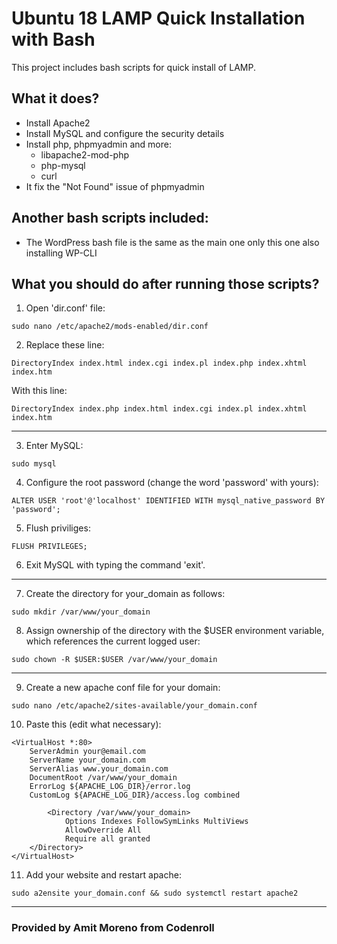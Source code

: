 # Ubuntu 18 LAMP Quick Installation with Bash

This project includes bash scripts for quick install of LAMP.

## What it does?

- Install Apache2
- Install MySQL and configure the security details
- Install php, phpmyadmin and more:
  - libapache2-mod-php
  - php-mysql
  - curl
- It fix the "Not Found" issue of phpmyadmin


## Another bash scripts included:
- The WordPress bash file is the same as the main one only this one also installing WP-CLI

## What you should do after running those scripts?
1. Open 'dir.conf' file:
```
sudo nano /etc/apache2/mods-enabled/dir.conf
```
2. Replace these line: 
```
DirectoryIndex index.html index.cgi index.pl index.php index.xhtml index.htm
```
With this line: 
```
DirectoryIndex index.php index.html index.cgi index.pl index.xhtml index.htm
```
----
3. Enter MySQL:
```
sudo mysql
```
4. Configure the root password (change the word 'password' with yours):
```
ALTER USER 'root'@'localhost' IDENTIFIED WITH mysql_native_password BY 'password';
```
5. Flush priviliges:
```
FLUSH PRIVILEGES;
```
6. Exit MySQL with typing the command 'exit'.
----
7. Create the directory for your_domain as follows:
```
sudo mkdir /var/www/your_domain
```
8. Assign ownership of the directory with the $USER environment variable, which references the current logged user:
```
sudo chown -R $USER:$USER /var/www/your_domain
```
----
9. Create a new apache conf file for your domain:
```
sudo nano /etc/apache2/sites-available/your_domain.conf
```
10. Paste this (edit what necessary):
```
<VirtualHost *:80>
    ServerAdmin your@email.com
    ServerName your_domain.com
    ServerAlias www.your_domain.com
    DocumentRoot /var/www/your_domain
    ErrorLog ${APACHE_LOG_DIR}/error.log
    CustomLog ${APACHE_LOG_DIR}/access.log combined

        <Directory /var/www/your_domain>
            Options Indexes FollowSymLinks MultiViews
            AllowOverride All
            Require all granted
    </Directory>
</VirtualHost>
```
11. Add your website and restart apache:
```
sudo a2ensite your_domain.conf && sudo systemctl restart apache2
```
----
### Provided by Amit Moreno from Codenroll
